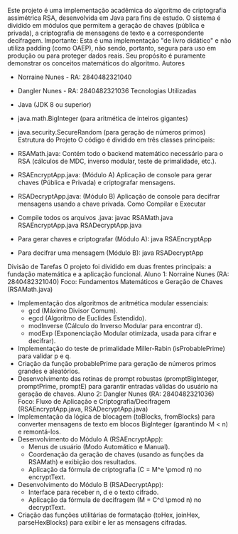Este projeto é uma implementação acadêmica do algoritmo de criptografia assimétrica RSA, desenvolvida em Java para fins de estudo. O sistema é dividido em módulos que permitem a geração de chaves (pública e privada), a criptografia de mensagens de texto e a correspondente decifragem.
Importante: Esta é uma implementação "de livro didático" e não utiliza padding (como OAEP), não sendo, portanto, segura para uso em produção ou para proteger dados reais. Seu propósito é puramente demonstrar os conceitos matemáticos do algoritmo.
Autores
 * Norraine Nunes - RA: 2840482321040
 * Dangler Nunes - RA: 2840482321036
Tecnologias Utilizadas
 * Java (JDK 8 ou superior)
 * java.math.BigInteger (para aritmética de inteiros gigantes)
 * java.security.SecureRandom (para geração de números primos)
Estrutura do Projeto
O código é dividido em três classes principais:
 * RSAMath.java: Contém todo o backend matemático necessário para o RSA (cálculos de MDC, inverso modular, teste de primalidade, etc.).
 * RSAEncryptApp.java: (Módulo A) Aplicação de console para gerar chaves (Pública e Privada) e criptografar mensagens.
 * RSADecryptApp.java: (Módulo B) Aplicação de console para decifrar mensagens usando a chave privada.
Como Compilar e Executar
 * Compile todos os arquivos .java:
   javac RSAMath.java RSAEncryptApp.java RSADecryptApp.java

 * Para gerar chaves e criptografar (Módulo A):
   java RSAEncryptApp

 * Para decifrar uma mensagem (Módulo B):
   java RSADecryptApp

Divisão de Tarefas
O projeto foi dividido em duas frentes principais: a fundação matemática e a aplicação funcional.
Aluno 1: Norraine Nunes (RA: 2840482321040)
Foco: Fundamentos Matemáticos e Geração de Chaves (RSAMath.java)
 * Implementação dos algoritmos de aritmética modular essenciais:
   * gcd (Máximo Divisor Comum).
   * egcd (Algoritmo de Euclides Estendido).
   * modInverse (Cálculo do Inverso Modular para encontrar d).
   * modExp (Exponenciação Modular otimizada, usada para cifrar e decifrar).
 * Implementação do teste de primalidade Miller-Rabin (isProbablePrime) para validar p e q.
 * Criação da função probablePrime para geração de números primos grandes e aleatórios.
 * Desenvolvimento das rotinas de prompt robustas (promptBigInteger, promptPrime, promptE) para garantir entradas válidas do usuário na geração de chaves.
Aluno 2: Dangler Nunes (RA: 2840482321036)
Foco: Fluxo de Aplicação e Criptografia/Decifragem (RSAEncryptApp.java, RSADecryptApp.java)
 * Implementação da lógica de blocagem (toBlocks, fromBlocks) para converter mensagens de texto em blocos BigInteger (garantindo M < n) e remontá-los.
 * Desenvolvimento do Módulo A (RSAEncryptApp):
   * Menus de usuário (Modo Automático e Manual).
   * Coordenação da geração de chaves (usando as funções da RSAMath) e exibição dos resultados.
   * Aplicação da fórmula de criptografia (C = M^e \pmod n) no encryptText.
 * Desenvolvimento do Módulo B (RSADecryptApp):
   * Interface para receber n, d e o texto cifrado.
   * Aplicação da fórmula de decifragem (M = C^d \pmod n) no decryptText.
 * Criação das funções utilitárias de formatação (toHex, joinHex, parseHexBlocks) para exibir e ler as mensagens cifradas.
